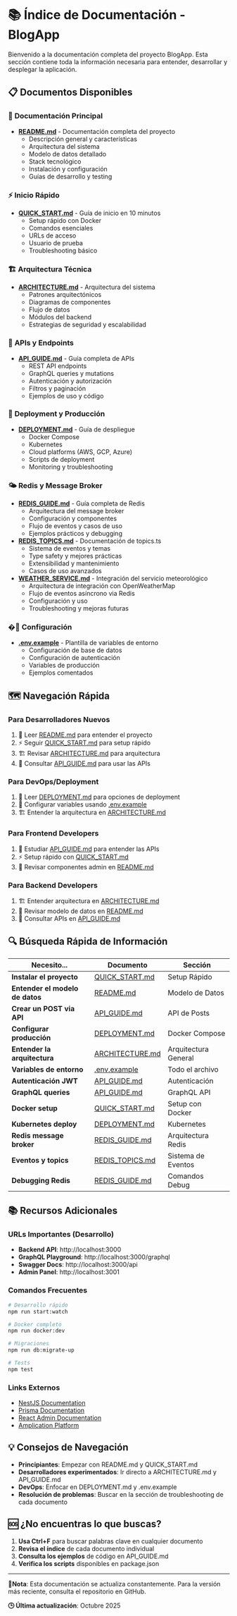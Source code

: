 # 📚 Índice de Documentación - BlogApp

Bienvenido a la documentación completa del proyecto BlogApp. Esta sección contiene toda la información necesaria para entender, desarrollar y desplegar la aplicación.

## 📋 Documentos Disponibles

### 🎯 **Documentación Principal**
- **[README.md](./README.md)** - Documentación completa del proyecto
  - Descripción general y características
  - Arquitectura del sistema
  - Modelo de datos detallado
  - Stack tecnológico
  - Instalación y configuración
  - Guías de desarrollo y testing

### ⚡ **Inicio Rápido**
- **[QUICK_START.md](./QUICK_START.md)** - Guía de inicio en 10 minutos
  - Setup rápido con Docker
  - Comandos esenciales
  - URLs de acceso
  - Usuario de prueba
  - Troubleshooting básico

### 🏗️ **Arquitectura Técnica**
- **[ARCHITECTURE.md](./ARCHITECTURE.md)** - Arquitectura del sistema
  - Patrones arquitectónicos
  - Diagramas de componentes
  - Flujo de datos
  - Módulos del backend
  - Estrategias de seguridad y escalabilidad

### 📡 **APIs y Endpoints**
- **[API_GUIDE.md](./API_GUIDE.md)** - Guía completa de APIs
  - REST API endpoints
  - GraphQL queries y mutations
  - Autenticación y autorización
  - Filtros y paginación
  - Ejemplos de uso y código

### 🚀 **Deployment y Producción**
- **[DEPLOYMENT.md](./DEPLOYMENT.md)** - Guía de despliegue
  - Docker Compose
  - Kubernetes
  - Cloud platforms (AWS, GCP, Azure)
  - Scripts de deployment
  - Monitoring y troubleshooting

### 🌤️ **Redis y Message Broker**
- **[REDIS_GUIDE.md](./REDIS_GUIDE.md)** - Guía completa de Redis
  - Arquitectura del message broker
  - Configuración y componentes
  - Flujo de eventos y casos de uso
  - Ejemplos prácticos y debugging
- **[REDIS_TOPICS.md](./REDIS_TOPICS.md)** - Documentación de topics.ts
  - Sistema de eventos y temas
  - Type safety y mejores prácticas
  - Extensibilidad y mantenimiento
  - Casos de uso avanzados
- **[WEATHER_SERVICE.md](./WEATHER_SERVICE.md)** - Integración del servicio meteorológico
  - Arquitectura de integración con OpenWeatherMap
  - Flujo de eventos asíncrono via Redis
  - Configuración y uso
  - Troubleshooting y mejoras futuras

### �🔧 **Configuración**
- **[.env.example](./.env.example)** - Plantilla de variables de entorno
  - Configuración de base de datos
  - Configuración de autenticación
  - Variables de producción
  - Ejemplos comentados

## 🗺️ **Navegación Rápida**

### Para Desarrolladores Nuevos
1. 📖 Leer [README.md](./README.md) para entender el proyecto
2. ⚡ Seguir [QUICK_START.md](./QUICK_START.md) para setup rápido
3. 🏗️ Revisar [ARCHITECTURE.md](./ARCHITECTURE.md) para arquitectura
4. 📡 Consultar [API_GUIDE.md](./API_GUIDE.md) para usar las APIs

### Para DevOps/Deployment
1. 🚀 Leer [DEPLOYMENT.md](./DEPLOYMENT.md) para opciones de deployment
2. 🔧 Configurar variables usando [.env.example](./.env.example)
3. 🏗️ Entender la arquitectura en [ARCHITECTURE.md](./ARCHITECTURE.md)

### Para Frontend Developers
1. 📡 Estudiar [API_GUIDE.md](./API_GUIDE.md) para entender las APIs
2. ⚡ Setup rápido con [QUICK_START.md](./QUICK_START.md)
3. 📖 Revisar componentes admin en [README.md](./README.md)

### Para Backend Developers
1. 🏗️ Entender arquitectura en [ARCHITECTURE.md](./ARCHITECTURE.md)
2. 📖 Revisar modelo de datos en [README.md](./README.md)
3. 📡 Consultar APIs en [API_GUIDE.md](./API_GUIDE.md)

## 🔍 **Búsqueda Rápida de Información**

| Necesito... | Documento | Sección |
|-------------|-----------|---------|
| **Instalar el proyecto** | [QUICK_START.md](./QUICK_START.md) | Setup Rápido |
| **Entender el modelo de datos** | [README.md](./README.md) | Modelo de Datos |
| **Crear un POST via API** | [API_GUIDE.md](./API_GUIDE.md) | API de Posts |
| **Configurar producción** | [DEPLOYMENT.md](./DEPLOYMENT.md) | Docker Compose |
| **Entender la arquitectura** | [ARCHITECTURE.md](./ARCHITECTURE.md) | Arquitectura General |
| **Variables de entorno** | [.env.example](./.env.example) | Todo el archivo |
| **Autenticación JWT** | [API_GUIDE.md](./API_GUIDE.md) | Autenticación |
| **GraphQL queries** | [API_GUIDE.md](./API_GUIDE.md) | GraphQL API |
| **Docker setup** | [QUICK_START.md](./QUICK_START.md) | Setup con Docker |
| **Kubernetes deploy** | [DEPLOYMENT.md](./DEPLOYMENT.md) | Kubernetes |
| **Redis message broker** | [REDIS_GUIDE.md](./REDIS_GUIDE.md) | Arquitectura Redis |
| **Eventos y topics** | [REDIS_TOPICS.md](./REDIS_TOPICS.md) | Sistema de Eventos |
| **Debugging Redis** | [REDIS_GUIDE.md](./REDIS_GUIDE.md) | Comandos Debug |

## 📚 **Recursos Adicionales**

### URLs Importantes (Desarrollo)
- **Backend API**: http://localhost:3000
- **GraphQL Playground**: http://localhost:3000/graphql
- **Swagger Docs**: http://localhost:3000/api
- **Admin Panel**: http://localhost:3001

### Comandos Frecuentes
```bash
# Desarrollo rápido
npm run start:watch

# Docker completo
npm run docker:dev

# Migraciones
npm run db:migrate-up

# Tests
npm test
```

### Links Externos
- [NestJS Documentation](https://docs.nestjs.com/)
- [Prisma Documentation](https://www.prisma.io/docs/)
- [React Admin Documentation](https://marmelab.com/react-admin/)
- [Amplication Platform](https://amplication.com/)

## 💡 **Consejos de Navegación**

- **Principiantes**: Empezar con README.md y QUICK_START.md
- **Desarrolladores experimentados**: Ir directo a ARCHITECTURE.md y API_GUIDE.md
- **DevOps**: Enfocar en DEPLOYMENT.md y .env.example
- **Resolución de problemas**: Buscar en la sección de troubleshooting de cada documento

## 🆘 **¿No encuentras lo que buscas?**

1. **Usa Ctrl+F** para buscar palabras clave en cualquier documento
2. **Revisa el índice** de cada documento individual
3. **Consulta los ejemplos** de código en API_GUIDE.md
4. **Verifica los scripts** disponibles en package.json

---

**📝Nota**: Esta documentación se actualiza constantemente. Para la versión más reciente, consulta el repositorio en GitHub.

**🕒 Última actualización**: Octubre 2025